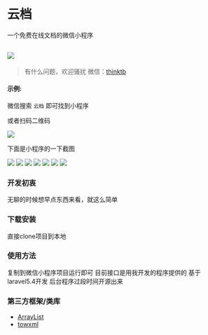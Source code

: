 
# 云档

一个免费在线文档的微信小程序

 ![](http://otbx7z2z0.bkt.clouddn.com/cloud-doc-logo.jpg_120x120.jpg)
-------------

> 有什么问题，欢迎骚扰
微信：[thinktb]()  




#### 示例:  
微信搜索 `云档` 即可找到小程序

或者扫码二维码

 ![](http://otbx7z2z0.bkt.clouddn.com/gh_52a837af05b4_860.jpg!300w)

下面是小程序的一下截图

![](http://otbx7z2z0.bkt.clouddn.com/cloud-docIMG_1376.PNG!300w)
![](http://otbx7z2z0.bkt.clouddn.com/cloud-docIMG_1377.PNG!300w)
![](http://otbx7z2z0.bkt.clouddn.com/cloud-docIMG_1378.PNG!300w)
![](http://otbx7z2z0.bkt.clouddn.com/cloud-docIMG_1381.PNG!300w)
![](http://otbx7z2z0.bkt.clouddn.com/cloud-docIMG_1380.PNG!300w)
![](http://otbx7z2z0.bkt.clouddn.com/cloud-docIMG_1379.PNG!300w)
![](http://otbx7z2z0.bkt.clouddn.com/cloud-docIMG_1341.PNG!300w)



### 开发初衷
无聊的时候想早点东西来看，就这么简单


### 下载安装
直接clone项目到本地

### 使用方法
复制到微信小程序项目运行即可  目前接口是用我开发的程序提供的  基于laravel5.4开发
后台程序过段时间开源出来

### 第三方框架/类库

-  [ArrayList](https://github.com/w3c-king/ArrayList)
-  [towxml](https://github.com/sbfkcel/towxml)
